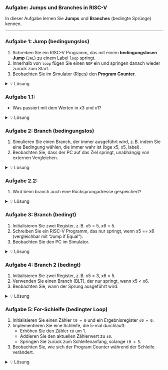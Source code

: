 ### Aufgabe: Jumps und Branches in RISC-V

In dieser Aufgabe lernen Sie **Jumps** und **Branches** (bedingte Sprünge) kennen.

---

### Aufgabe 1: Jump (bedingungslos)

1. Schreiben Sie ein RISC-V Programm, das mit einem **bedingungslosen Jump** (`JAL`) zu einem Label `loop` springt.  
2. Innerhalb von `loop` fügen Sie einen `NOP` ein und springen danach wieder zurück zum Start.  
3. Beobachten Sie im Simulator ([Ripes](https://ripes.me/)) den **Program Counter**.

<details>
<summary>💡 Lösung</summary>

```asm
_start:
    nop
    nop
    nop
    jal x0, loop   # Jump to 'loop'
    addi x5, t1, 10 # wird niemals ausgeführt

loop:
    nop
    nop
    jal x1, _start # Jump back to start
```
- Der PC wird direkt auf das Label gesetzt, unabhängig von Bedingungen.
</details>

### Aufgabe 1.1:
- Was passiert mit dem Werten in x3 und x1?
  
<details>
<summary>💡 Lösung</summary>
Da der Programmcode bei einem jump in einen anderen Bereich des Programms springt, wurde in der Lösung in x3 und x1 die Rücksprungadressen gespeichert, das ergibt in einem loop nicht unbedingt Sinn, dient daher zur demonstration.

Ein normales Vorgehen könnte sein:

In RISC-V ist standardmäßig das Register x1, auch ra (return address) genannt, für die Rücksprungadresse vorgesehen.
- Bei einem jal x1, label wird die Adresse der nächsten Instruktion in x1 gespeichert.
- Anschließend kann man mit jalr x0, x1, 0 oder ähnlichem zur Rücksprungadresse zurückkehren.

```asm
_start:
    # Hauptprogramm
    li t0, 10        # Beispielwert setzen
    jal x1, subroutine  # Springe zu subroutine und speichere Rückadresse in x1
    addi t0, t0, 5   # Fortsetzung nach Rückkehr

end:
    nop              # Programmende

subroutine:
    addi t0, t0, 1   # Beispieloperation in Subroutine
    jalr x0, x1, 0   # Rücksprung zur Adresse in x1 (x0 als Ziel heißt kein neues x-Register)
```
</details>


### Aufgabe 2: Branch (bedingungslos)
1.	Simulieren Sie einen Branch, der immer ausgeführt wird, z. B. indem Sie eine Bedingung wählen, die immer wahr ist (bge x5, x5, label).
2.	Beobachten Sie, dass der PC auf das Ziel springt, unabhängig von externen Vergleichen.

<details>
<summary>💡 Lösung</summary>

```asm
_start:
    li x5, 0
    bge x5, x5, branch_label  # Branch if greater or equal (immer wahr)
    nop

branch_label:
    nop
```

- Der PC springt immer, da x5 >= x5 immer gilt.
</details>

### Aufgabe 2.2:
1. Wird beim branch auch eine Rücksprungadresse gespeichert?

<details>
<summary>💡 Lösung</summary>
- In einer Übersicht über RiscV Instruktionen wie diese [hier](https://msyksphinz-self.github.io/riscv-isadoc/html/rvi.html#jal), können Sie die Lösung der Beschreibung von jal im Vergleich zu beq entnehmen.
</details>

### Aufgabe 3: Branch (bedingt)
1.	Initialisieren Sie zwei Register, z. B. x5 = 5, x6 = 5.
2.	Schreiben Sie ein RISC-V Programm, das nur springt, wenn x5 == x6 (vergleichbar mit “Jump if Equal”).
3.	Beobachten Sie den PC im Simulator.

<details>
<summary>💡 Lösung</summary>

```asm
_start:
    li x5, 5
    li x6, 5
    beq x5, x6, jump_label  # Bedingter Sprung, springt nur wenn x5 == x6
    nop

jump_label:
    nop
```

- Das ist ein bedingter “Jump” realisiert über eine Branch-Instruktion.
- Der Sprung erfolgt nur, wenn die Bedingung erfüllt ist.
</details>

### Aufgabe 4: Branch 2 (bedingt)
1.	Initialisieren Sie zwei Register, z. B. x5 = 3, x6 = 5.
2.	Verwenden Sie einen Branch (BLT), der nur springt, wenn x5 < x6.
3.	Beobachten Sie, wann der Sprung ausgeführt wird.

<details>
<summary>💡 Lösung</summary>

```asm
_start:
    li x5, 3
    li x6, 5
    blt x5, x6, branch_label  # Branch if x5 < x6
    nop

branch_label:
    nop
```

- BLT springt nur, wenn die Bedingung erfüllt ist.
- Hier wird gesprungen, weil 3 < 5.

</details>

### Aufgabe 5: For-Schleife (bedingter Loop)
1. Initialisieren Sie einen Zähler `t0 = 0` und ein Ergebnisregister `s0 = 0`.
2. Implementieren Sie eine Schleife, die 5-mal durchläuft:
   - Erhöhen Sie den Zähler `t0` um 1.
   - Addieren Sie den aktuellen Zählerwert zu `s0`.
   - Springen Sie zurück zum Schleifenanfang, solange `t0 < 5`.
3. Beobachten Sie, wie sich der Program Counter während der Schleife verändert.

<details>
<summary>💡 Lösung</summary>

```asm
_start:
    li t0, 0        # Schleifenzähler auf 0 setzen
    li s0, 0        # Ergebnisregister auf 0 setzen

loop:
    addi t0, t0, 1  # Zähler erhöhen
    add  s0, s0, t0 # Wert zum Ergebnis addieren
    li   t1, 5      # Schleifenobergrenze
    blt  t0, t1, loop  # Springe zurück, solange t0 < 5

end:
    nop             # Ende der Schleife
```

- t0 speichert den Schleifenzähler, s0 das Ergebnis.
- Die Schleife durchläuft 5 Iterationen.
- Der Program Counter springt bei jedem blt zurück, solange die Bedingung erfüllt ist.
- Am Ende enthält s0 die Summe 1+2+3+4+5 = 15.
</details>
